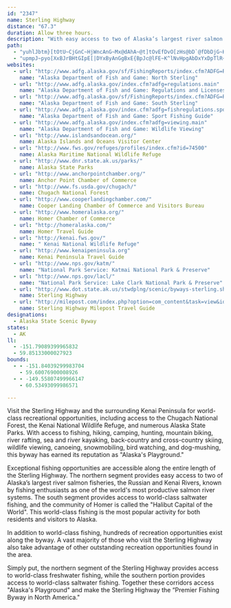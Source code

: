 ```yaml
---
id: "2347"
name: Sterling Highway
distance: "67.3"
duration: Allow three hours.
description: "With easy access to two of Alaska’s largest river salmon fisheries, world class saltwater fishing and the  \"Halibut Capital of the World\" (the town of Homer), the Sterling Highway is known as the premier fishing destination highway of the U.S."
path:
  - "yuhlJbtm}[tOtU~CjGnC~HjWncAnG~Mx@dAhA~@t]tOvEfDvO[zHs@bD`@fDbDjG~Ht[n`@zGvHbPxHbC~@nAZrMjErFbBvG~BtA|@lFlFjQlR~GtGpGzGnBhBrTfUfBjAzAf@hBOrAi@bDmBz^_V`CwAzBw@pdB{LvB[|As@tAeAfByB`ByD`AkDlGoWvF}T|BeGhBkCx@_AxCsBjBWb`@}@`Bg@dAs@t@i@~@wA|@eBl@wAlA{El@uDVsFBoEQeHiCq`@SoFO_I?sMXi~@HcGZ{D\\yCt@sDr@{CbC_GrAcBtAoApIoFxAoAxAgB~BuE|@_C`B{Gf@mDrQ}vAx@oFb@eCtBcIp@}BjB}EpAkC~DqGpp@ew@zGuIrFoGhBcDjBqFpTa~@pCaKfCkHze@_~@j[}m@xC}ErCkD`Ys[vC}CzBmBlBkAfE{A|RoEpAo@lAeAjBqCjGyMrCaDvC}AbBa@dBMjG@nCWrAa@zEqDjCoDdBwDz@yBn@kClFkObBoCtAoArB_AzV}ErDg@VUdHkBxR_LxCuA~IyA~BcAzOiK`B{@nDoApHwA|Eq@hDgAfDwBbFuEpA_AjCeExByFfFcOn@}AfB{CjNwTbDuEhDgEdFuFxD}ExVcYbAwAr@gBbDaLbB_Hn@mEXkF?{Cs@_`@gAae@KoNByBV{EViChAoGfH{O|C_GdAeCr@sBz@eEVwDx@cUh@sETuAT}@`IeUvFgR|AkHrAwId@iEh@sH~@kVT{Cf@wF`CyPpByLh@cE~@kKjAkP`AqIx@iEd@wAtO}c@b@iBXmBTyBnAaY~Aye@x@wRZ{I?gCMcCOcByAgLg@{GA}DNqQTmGfDca@NkED}JByPGsIkAkOiAwP_AaLYeGCgVB}PHwBp@wIf@cClAoE`AaCpAwBvQwSb@}@`@cBRmDAuA]gDqKyeAEkBHkAZ}A|@uAjOyPnUuXrC_EnG_KjA_Cp@yBd@yBrO}`A`AcF`JmYpZyfA`GuSpAcEzBgGxBgFf\\es@rCwGd_@a`AbU}o@b@}A`BwH|Kyi@~@mFNoCAeAKeAKaA_@_BcB}GYuC?oBHeBlB_K^oC"
  - "upmpJ~pyo[XxBJrBHtGIpE[|DYxByAnGgBxE{BpJc@lFE~K^lNvHpgAbDxYxDpTlR~e@fHj^~BtOE|GoAnMe@lHGnGXpIbF|s@b@vN?dRY`b@kAteAYbc@NfJPfDb@hEdAfF|AfF~ArDtGxPxDrKbCvKlClPnAhGrBpHpCrHzMtUpMbW~L~RhAdAvGhExAfBrFbKzEjEjN|C~GxC|PfNvFhG|ChFdAhClCfFxHlPfAlD~@nExAdIvF`Y|E`XdKbk@~QlgA^bDRfD?fDIzBSzC[lBq@jCyBpFm@tB}AfIc@bB_@dAaDfHu@jCYxBOfBOxISvCKx@y@nC}CrEk@jAg@zAcN~j@aEhSsDf^SvVEzWH~MDvANtAfAdIz@tIT~EBxAGxD{AjPUjEG|DH|FPhF`@vGbBb\\l@rJXjGZbM?|BI`CQrBQfFe@`JIrG?rCn@nGp@hCZt@bIpN`A`Dd@jCpIhz@|Bnv@~Enj@nG~k@dGbh@yDhx@iB~~@lE|T|Hng@lAr`A|E|i@aFbe@fI`|A`E~iAgEdWeOd\\vF|\\yAxOxA`ZeQd{@kJry@yBhw@nHvf@\\xHbAdJLtIB|IK~RoAbl@Ibt@ElKSdD[rCcAnH_@~CO|CKrDCtDbCn{@hD`hAn@tLtHlmAPzELbF@zC[dgADjO^vY?fGi@dR}@|PGzEDzD^lGbC|Xr@~JNfDNtM?~D]rYw@~g@SnEc@lFo@`GwT~}A}YfwBiEnZeA`GgArE_Lhc@{B~HqArCoBdCi@b@oCtA_RzG}@b@sBfBcB~ByUba@aGpJuAfByB~BcS`PyAnBs@jAmBhEwKnX}X~q@{L`[sAhDg@hBe@vB[dCYdCS`DIzC?xBb@bg@CbCK`Fe@xJqBl_@OfB_AvIeNhgAq@vI[~FQnNDlFNbFrAd{@n@vf@XjL\\lFl@bHv@`GrBrKtL~l@\\jC`@~FHhCC~H[`HiApNy@|MW|FqBf|@sAbg@i@x[{G|wCqJ|gEYnOsFtcCo@hUO`DYjEqIdaA]~JpDnuG^zj@^~s@ErFIjDS~DwVbwD_@lKAzD@nC`@zKf@`Fn`AtoFhAbI\\zG@fFO~FoAvRE|CmFbx@sAzTSxJA|GPtO"
websites:
  - url: "http://www.adfg.alaska.gov/sf/FishingReports/index.cfm?ADFG=R2.ReportDetail&area_key=5"
    name: "Alaska Department of Fish and Game: North Sterling"
  - url: "http://www.adfg.alaska.gov/index.cfm?adfg=regulations.main"
    name: "Alaska Department of Fish and Game: Regulations and Licenses"
  - url: "http://www.adfg.alaska.gov/sf/FishingReports/index.cfm?ADFG=R2.ReportDetail&area_key=8"
    name: "Alaska Department of Fish and Game: South Sterling"
  - url: "http://www.adfg.alaska.gov/index.cfm?adfg=fishregulations.sport"
    name: "Alaska Department of Fish and Game: Sport Fishing Guide"
  - url: "http://www.adfg.alaska.gov/index.cfm?adfg=viewing.main"
    name: "Alaska Department of Fish and Game: Wildlife Viewing"
  - url: "http://www.islandsandocean.org/"
    name: Alaska Islands and Oceans Visitor Center
  - url: "http://www.fws.gov/refuges/profiles/index.cfm?id=74500"
    name: Alaska Maritime National Wildlife Refuge
  - url: "http://www.dnr.state.ak.us/parks/"
    name: Alaska State Parks
  - url: "http://www.anchorpointchamber.org/"
    name: Anchor Point Chamber of Commerce
  - url: "http://www.fs.usda.gov/chugach/"
    name: Chugach National Forest
  - url: "http://www.cooperlandingchamber.com/"
    name: Cooper Landing Chamber of Commerce and Visitors Bureau
  - url: "http://www.homeralaska.org/"
    name: Homer Chamber of Commerce
  - url: "http://homeralaska.com/"
    name: Homer Travel Guide
  - url: "http://kenai.fws.gov/"
    name: " Kenai National Wildlife Refuge"
  - url: "http://www.kenaipeninsula.org"
    name: Kenai Peninsula Travel Guide
  - url: "http://www.nps.gov/katm/"
    name: "National Park Service: Katmai National Park & Preserve"
  - url: "http://www.nps.gov/lacl/"
    name: "National Park Service: Lake Clark National Park & Preserve"
  - url: "http://www.dot.state.ak.us/stwdplng/scenic/byways-sterling.shtml"
    name: Sterling Highway
  - url: "http://milepost.com/index.php?option=com_content&task=view&id=356&Itemid=416"
    name: Sterling Highway Milepost Travel Guide
designations:
  - Alaska State Scenic Byway
states:
  - AK
ll:
  - -151.79089399965832
  - 59.85133000027923
bounds:
  - - -151.84039299983704
    - 59.60076900008926
  - - -149.55807499966147
    - 60.53493099986571

---
```


Visit the Sterling Highway and the surrounding Kenai Peninsula for world-class recreational opportunities, including access to the Chugach National Forest, the Kenai National Wildlife Refuge, and numerous Alaska State Parks. With access to fishing, hiking, camping, hunting, mountain biking, river rafting, sea and river kayaking, back-country and cross-country skiing, wildlife viewing, canoeing, snowmobiling, bird watching, and dog-mushing, this byway has earned its reputation as  "Alaska's Playground."

Exceptional fishing opportunities are accessible along the entire length of the Sterling Highway. The northern segment provides easy access to two of Alaska’s largest river salmon fisheries, the Russian and Kenai Rivers, known by fishing enthusiasts as one of the world's most productive salmon river systems. The south segment provides access to world-class saltwater fishing, and the community of Homer is called the "Halibut Capital of the World". This world-class fishing is the most popular activity for both residents and visitors to Alaska.

In addition to world-class fishing, hundreds of recreation opportunities exist along the byway. A vast majority of those who visit the Sterling Highway also take advantage of other outstanding recreation opportunities found in the area.

Simply put, the northern segment of the Sterling Highway provides access to world-class freshwater fishing, while the southern portion provides access to world-class saltwater fishing. Together these corridors access "Alaska's Playground" and make the Sterling Highway the “Premier Fishing Byway in North America."
